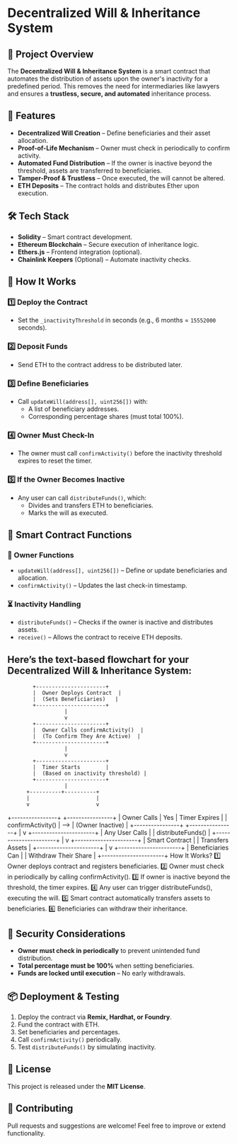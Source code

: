 # Decentralized Will & Inheritance System

## 📌 Project Overview

The **Decentralized Will & Inheritance System** is a smart contract that automates the distribution of assets upon the owner's inactivity for a predefined period. This removes the need for intermediaries like lawyers and ensures a **trustless, secure, and automated** inheritance process.

## 🎯 Features

- **Decentralized Will Creation** – Define beneficiaries and their asset allocation.
- **Proof-of-Life Mechanism** – Owner must check in periodically to confirm activity.
- **Automated Fund Distribution** – If the owner is inactive beyond the threshold, assets are transferred to beneficiaries.
- **Tamper-Proof & Trustless** – Once executed, the will cannot be altered.
- **ETH Deposits** – The contract holds and distributes Ether upon execution.

## 🛠 Tech Stack

- **Solidity** – Smart contract development.
- **Ethereum Blockchain** – Secure execution of inheritance logic.
- **Ethers.js** – Frontend integration (optional).
- **Chainlink Keepers** (Optional) – Automate inactivity checks.

## 🚀 How It Works

### 1️⃣ Deploy the Contract

- Set the `_inactivityThreshold` in seconds (e.g., 6 months = `15552000` seconds).

### 2️⃣ Deposit Funds

- Send ETH to the contract address to be distributed later.

### 3️⃣ Define Beneficiaries

- Call `updateWill(address[], uint256[])` with:
  - A list of beneficiary addresses.
  - Corresponding percentage shares (must total 100%).

### 4️⃣ Owner Must Check-In

- The owner must call `confirmActivity()` before the inactivity threshold expires to reset the timer.

### 5️⃣ If the Owner Becomes Inactive

- Any user can call `distributeFunds()`, which:
  - Divides and transfers ETH to beneficiaries.
  - Marks the will as executed.

## 📜 Smart Contract Functions

### **👤 Owner Functions**

- `updateWill(address[], uint256[])` – Define or update beneficiaries and allocation.
- `confirmActivity()` – Updates the last check-in timestamp.

### **⏳ Inactivity Handling**

- `distributeFunds()` – Checks if the owner is inactive and distributes assets.
- `receive()` – Allows the contract to receive ETH deposits.

## Here’s the text-based flowchart for your Decentralized Will & Inheritance System:

            +----------------------+
            |  Owner Deploys Contract  |
            |  (Sets Beneficiaries)   |
            +----------------------+
                      |
                      v
            +----------------------+
            |  Owner Calls confirmActivity()  |
            |  (To Confirm They Are Active)  |
            +----------------------+
                      |
                      v
            +----------------------+
            |  Timer Starts        |
            |  (Based on inactivity threshold) |
            +----------------------+
                      |
          +----------+----------+
          |                     |
          v                     v
  +----------------+      +----------------+
  | Owner Calls    | Yes  | Timer Expires  |
  | confirmActivity() | --> | (Owner Inactive) |
  +----------------+      +----------------+
                                    |
                                    v
                          +----------------------+
                          | Any User Calls       |
                          | distributeFunds()    |
                          +----------------------+
                                    |
                                    v
                          +----------------------+
                          | Smart Contract       |
                          | Transfers Assets     |
                          +----------------------+
                                    |
                                    v
                          +----------------------+
                          | Beneficiaries Can    |
                          | Withdraw Their Share |
                          +----------------------+
How It Works?
1️⃣ Owner deploys contract and registers beneficiaries.
2️⃣ Owner must check in periodically by calling confirmActivity().
3️⃣ If owner is inactive beyond the threshold, the timer expires.
4️⃣ Any user can trigger distributeFunds(), executing the will.
5️⃣ Smart contract automatically transfers assets to beneficiaries.
6️⃣ Beneficiaries can withdraw their inheritance.

## 🔐 Security Considerations

- **Owner must check in periodically** to prevent unintended fund distribution.
- **Total percentage must be 100%** when setting beneficiaries.
- **Funds are locked until execution** – No early withdrawals.

## 📦 Deployment & Testing

1. Deploy the contract via **Remix, Hardhat, or Foundry**.
2. Fund the contract with ETH.
3. Set beneficiaries and percentages.
4. Call `confirmActivity()` periodically.
5. Test `distributeFunds()` by simulating inactivity.

## 📜 License

This project is released under the **MIT License**.

## 🤝 Contributing

Pull requests and suggestions are welcome! Feel free to improve or extend functionality.
